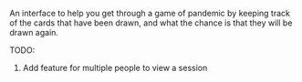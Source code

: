 An interface to help you get through a game of pandemic by keeping track of the cards that have been drawn, and what the chance is that they will be drawn again.

TODO:
1) Add feature for multiple people to view a session
